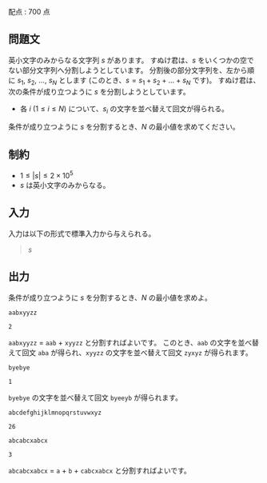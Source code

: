 配点 : $700$ 点

## 問題文

英小文字のみからなる文字列 $s$ があります。
すぬけ君は、$s$ をいくつかの空でない部分文字列へ分割しようとしています。
分割後の部分文字列を、左から順に $s_1$, $s_2$, $...$, $s_N$ とします (このとき、$s = s_1 + s_2 + ... + s_N$ です)。
すぬけ君は、次の条件が成り立つように $s$ を分割しようとしています。

- 各 $i$ ($1 \leq i \leq N$) について、$s_i$ の文字を並べ替えて回文が得られる。

条件が成り立つように $s$ を分割するとき、$N$ の最小値を求めてください。

## 制約

- $1 \leq |s| \leq 2 \times 10^5$
- $s$ は英小文字のみからなる。

## 入力

入力は以下の形式で標準入力から与えられる。

> $s$

## 出力

条件が成り立つように $s$ を分割するとき、$N$ の最小値を求めよ。

```input1
aabxyyzz
```

```output1
2
```

`aabxyyzz` = `aab` + `xyyzz` と分割すればよいです。
このとき、`aab` の文字を並べ替えて回文 `aba` が得られ、`xyyzz` の文字を並べ替えて回文 `zyxyz` が得られます。

```input2
byebye
```

```output2
1
```

`byebye` の文字を並べ替えて回文 `byeeyb` が得られます。

```input3
abcdefghijklmnopqrstuvwxyz
```

```output3
26
```

```input4
abcabcxabcx
```

```output4
3
```

`abcabcxabcx` = `a` + `b` + `cabcxabcx` と分割すればよいです。